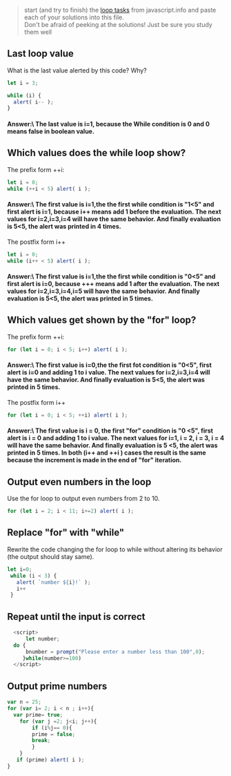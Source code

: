 > start (and try to finish) the [loop tasks](https://javascript.info/while-for) from javascript.info and paste each of your solutions into this file.  
> Don't be afraid of peeking at the solutions!  Just be sure you study them well

## Last loop value  
What is the last value alerted by this code? Why?
```js
let i = 3;

while (i) {
  alert( i-- );
}
```
#### Answer:\ The last value is i=1, because  the While condition is 0 and 0 means false in boolean value. 


## Which values does the while loop show?
The prefix form ++i:
```js
let i = 0;
while (++i < 5) alert( i );
```

#### Answer:\ The first value is i=1,the the first while condition is "1<5" and first alert is i=1, because  i++ means add 1 before the evaluation. The next values for i=2,i=3,i=4 will have the same behavior. And finally evaluation is 5<5, the alert was printed in 4 times. 

The postfix form i++
```js
let i = 0;
while (i++ < 5) alert( i );
```
#### Answer:\ The first value is i=1,the the first while condition is "0<5" and first alert is i=0, because  +++ means add 1 after the evaluation. The next values for i=2,i=3,i=4,i=5 will have the same behavior. And finally evaluation is 5<5, the alert was printed in 5 times.

## Which values get shown by the "for" loop?

The prefix form ++i:
```js
for (let i = 0; i < 5; i++) alert( i );
```
#### Answer:\ The first value is i=0,the the first fot condition is "0<5", first alert is i=0 and adding 1 to i value. The next values for i=2,i=3,i=4 will have the same behavior. And finally evaluation is 5<5, the alert was printed in 5 times.


The postfix form i++
```js
for (let i = 0; i < 5; ++i) alert( i );
```
#### Answer:\ The first value is i = 0, the first "for" condition is "0 <5", first alert is i = 0 and adding 1 to i value. The next values for i=1, i = 2, i = 3, i = 4 will have the same behavior. And finally evaluation is 5 <5, the alert was printed in 5 times. In both (i++ and ++i ) cases the result is the same because the increment is made in the end of "for" iteration.


## Output even numbers in the loop

Use the for loop to output even numbers from 2 to 10.

```js
for (let i = 2; i < 11; i+=2) alert( i );
```

##  Replace "for" with "while"
Rewrite the code changing the for loop to while without altering its behavior (the output should stay same).
```js
let i=0;
 while (i < 3) {
   alert( `number ${i}!` );
   i++
 }
```
##  Repeat until the input is correct
```js
  <script>
      let number;
  do {
      bnumber = prompt("Please enter a number less than 100",0);
     }while(number>=100)
  </script>
```

##  Output prime numbers
```js
var n = 25;
for (var i= 2; i < n ; i++){
  var prime= true;
    for (var j =2; j<i; j++){
        if (i%j== 0){
        prime = false; 
        break;
        }
    }
   if (prime) alert( i ); 
}
 
```
